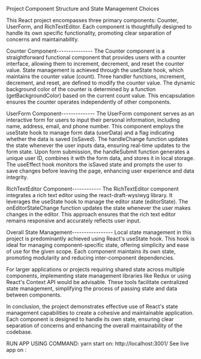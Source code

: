 Project Component Structure and State Management Choices


This React project encompasses three primary components: Counter, UserForm, and RichTextEditor. Each component is thoughtfully designed to handle its own specific functionality, promoting clear separation of concerns and maintainability.

Counter Component---------------
The Counter component is a straightforward functional component that provides users with a counter interface, allowing them to increment, decrement, and reset the counter value. State management is achieved through the useState hook, which maintains the counter value (count). Three handler functions, increment, decrement, and reset, are defined to modify the counter value. The dynamic background color of the counter is determined by a function (getBackgroundColor) based on the current count value. This encapsulation ensures the counter operates independently of other components.

UserForm Component--------------
The UserForm component serves as an interactive form for users to input their personal information, including name, address, email, and phone number. This component employs the useState hook to manage form data (userData) and a flag indicating whether the data is saved (isSaved). The handleChange function updates the state whenever the user inputs data, ensuring real-time updates to the form state. Upon form submission, the handleSubmit function generates a unique user ID, combines it with the form data, and stores it in local storage. The useEffect hook monitors the isSaved state and prompts the user to save changes before leaving the page, enhancing user experience and data integrity.

RichTextEditor Component------------
The RichTextEditor component integrates a rich text editor using the react-draft-wysiwyg library. It leverages the useState hook to manage the editor state (editorState). The onEditorStateChange function updates the state whenever the user makes changes in the editor. This approach ensures that the rich text editor remains responsive and accurately reflects user input.

Overall State Management-----------------
Local state management in this project is predominantly achieved using React's useState hook. This hook is ideal for managing component-specific state, offering simplicity and ease of use for the given scope. Each component maintains its own state, promoting modularity and reducing inter-component dependencies.

For larger applications or projects requiring shared state across multiple components, implementing state management libraries like Redux or using React's Context API would be advisable. These tools facilitate centralized state management, simplifying the process of passing state and data between components.

In conclusion, the project demonstrates effective use of React's state management capabilities to create a cohesive and maintainable application. Each component is designed to handle its own state, ensuring clear separation of concerns and enhancing the overall maintainability of the codebase.

RUN APP USING COMMAND: yarn start on:  http://localhost:3001/
See live app on : 
